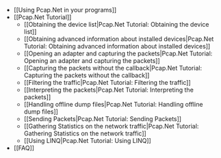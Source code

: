* [[Using Pcap.Net in your programs]]
* [[Pcap.Net Tutorial]]
  * [[Obtaining the device list|Pcap.Net Tutorial: Obtaining the device list]]
  * [[Obtaining advanced information about installed devices|Pcap.Net Tutorial: Obtaining advanced information about installed devices]]
  * [[Opening an adapter and capturing the packets|Pcap.Net Tutorial: Opening an adapter and capturing the packets]]
  * [[Capturing the packets without the callback|Pcap.Net Tutorial: Capturing the packets without the callback]]
  * [[Filtering the traffic|Pcap.Net Tutorial: Filtering the traffic]]
  * [[Interpreting the packets|Pcap.Net Tutorial: Interpreting the packets]]
  * [[Handling offline dump files|Pcap.Net Tutorial: Handling offline dump files]]
  * [[Sending Packets|Pcap.Net Tutorial: Sending Packets]]
  * [[Gathering Statistics on the network traffic|Pcap.Net Tutorial: Gathering Statistics on the network traffic]]
  * [[Using LINQ|Pcap.Net Tutorial: Using LINQ]]
* [[FAQ]]